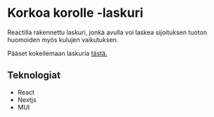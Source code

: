 # Korkoa korolle -laskuri
Reactilla rakennettu laskuri, jonka avulla voi laskea sijoituksen tuoton huomoiden myös kulujen vaikutuksen. 

Pääset kokeilemaan laskuria [tästä.](https://rahavelho.fi/laskurit/korkoa-korolle-laskuri/)

## Teknologiat
 - React
 - Nextjs
 - MUI

